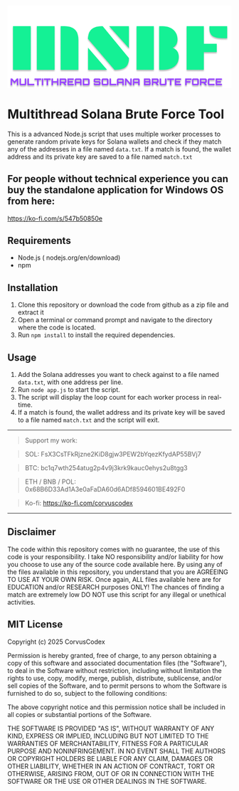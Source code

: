 <p align="center">
  <img src="https://raw.githubusercontent.com/CorvusCodex/Multithread-Solana-Brute-Force/refs/heads/main/solana-logo.png">
</p>

# Multithread Solana Brute Force Tool

This is a advanced Node.js script that uses multiple worker processes to generate random private keys for Solana wallets and check if they match any of the addresses in a file named `data.txt`. If a match is found, the wallet address and its private key are saved to a file named `match.txt` 

## For people without technical experience you can buy the standalone application for Windows OS from here:
https://ko-fi.com/s/547b50850e

## Requirements

- Node.js ( nodejs.org/en/download)
- npm

## Installation

1. Clone this repository or download the code from github as a zip file and extract it
2. Open a terminal or command prompt and navigate to the directory where the code is located.
3. Run `npm install` to install the required dependencies.

## Usage

1. Add the Solana addresses you want to check against to a file named `data.txt`, with one address per line.
2. Run `node app.js` to start the script.
3. The script will display the loop count for each worker process in real-time.
4. If a match is found, the wallet address and its private key will be saved to a file named `match.txt` and the script will exit. 

-----

>Support my work:<br>

>SOL: FsX3CsTFkRjzne2KiD8gjw3PEW2bYqezKfydAP55BVj7

>BTC: bc1q7wth254atug2p4v9j3krk9kauc0ehys2u8tgg3<br>

>ETH / BNB / POL: 0x68B6D33Ad1A3e0aFaDA60d6ADf8594601BE492F0<br>

>Ko-fi: https://ko-fi.com/corvuscodex<br>

-----

## Disclaimer

The code within this repository comes with no guarantee, the use of this code is your responsibility. I take NO responsibility and/or liability for how you choose to use any of the source code available here. By using any of the files available in this repository, you understand that you are AGREEING TO USE AT YOUR OWN RISK. Once again, ALL files available here are for EDUCATION and/or RESEARCH purposes ONLY! The chances of finding a match are extremely low DO NOT use this script for any illegal or unethical activities.


## MIT License

Copyright (c) 2025 CorvusCodex

Permission is hereby granted, free of charge, to any person obtaining a copy
of this software and associated documentation files (the "Software"), to deal
in the Software without restriction, including without limitation the rights
to use, copy, modify, merge, publish, distribute, sublicense, and/or sell
copies of the Software, and to permit persons to whom the Software is
furnished to do so, subject to the following conditions:

The above copyright notice and this permission notice shall be included in all
copies or substantial portions of the Software.

THE SOFTWARE IS PROVIDED "AS IS", WITHOUT WARRANTY OF ANY KIND, EXPRESS OR
IMPLIED, INCLUDING BUT NOT LIMITED TO THE WARRANTIES OF MERCHANTABILITY,
FITNESS FOR A PARTICULAR PURPOSE AND NONINFRINGEMENT. IN NO EVENT SHALL THE
AUTHORS OR COPYRIGHT HOLDERS BE LIABLE FOR ANY CLAIM, DAMAGES OR OTHER
LIABILITY, WHETHER IN AN ACTION OF CONTRACT, TORT OR OTHERWISE, ARISING FROM,
OUT OF OR IN CONNECTION WITH THE SOFTWARE OR THE USE OR OTHER DEALINGS IN THE
SOFTWARE.
